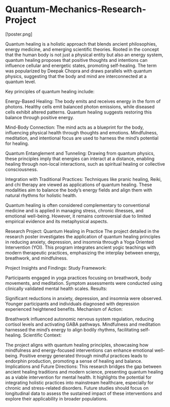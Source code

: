 # Quantum-Mechanics-Research-Project
[!poster.png]

Quantum healing is a holistic approach that blends ancient philosophies, energy medicine, and emerging scientific theories. Rooted in the concept that the human body is not just a physical entity but also an energy system, quantum healing proposes that positive thoughts and intentions can influence cellular and energetic states, promoting self-healing. The term was popularized by Deepak Chopra and draws parallels with quantum physics, suggesting that the body and mind are interconnected at a quantum level.

Key principles of quantum healing include:

Energy-Based Healing:
The body emits and receives energy in the form of photons. Healthy cells emit balanced photon emissions, while diseased cells exhibit altered patterns. Quantum healing suggests restoring this balance through positive energy.

Mind-Body Connection:
The mind acts as a blueprint for the body, influencing physical health through thoughts and emotions. Mindfulness, meditation, and intentional focus are used to harness the mind’s potential for healing.

Quantum Entanglement and Tunneling:
Drawing from quantum physics, these principles imply that energies can interact at a distance, enabling healing through non-local interactions, such as spiritual healing or collective consciousness.

Integration with Traditional Practices:
Techniques like pranic healing, Reiki, and chi therapy are viewed as applications of quantum healing. These modalities aim to balance the body’s energy fields and align them with natural rhythms for holistic health.

Quantum healing is often considered complementary to conventional medicine and is applied in managing stress, chronic illnesses, and emotional well-being. However, it remains controversial due to limited empirical evidence and its metaphysical aspects.

Research Project: Quantum Healing in Practice
The project detailed in the research poster investigates the application of quantum healing principles in reducing anxiety, depression, and insomnia through a Yoga Oriented Intervention (YOI). This program integrates ancient yogic teachings with modern therapeutic practices, emphasizing the interplay between energy, breathwork, and mindfulness.

Project Insights and Findings:
Study Framework:

Participants engaged in yoga practices focusing on breathwork, body movements, and meditation.
Symptom assessments were conducted using clinically validated mental health scales.
Results:

Significant reductions in anxiety, depression, and insomnia were observed.
Younger participants and individuals diagnosed with depression experienced heightened benefits.
Mechanism of Action:

Breathwork influenced autonomic nervous system regulation, reducing cortisol levels and activating GABA pathways.
Mindfulness and meditation harnessed the mind’s energy to align bodily rhythms, facilitating self-healing.
Scientific Context:

The project aligns with quantum healing principles, showcasing how mindfulness and energy-focused interventions can enhance emotional well-being.
Positive energy generated through mindful practices leads to endorphin production, promoting a sense of healing and balance.
Implications and Future Directions:
This research bridges the gap between ancient healing traditions and modern science, presenting quantum healing as a viable intervention for mental health. It highlights the potential for integrating holistic practices into mainstream healthcare, especially for chronic and stress-related disorders. Future studies should focus on longitudinal data to assess the sustained impact of these interventions and explore their applicability in broader populations.

